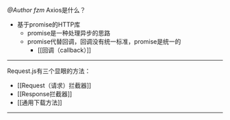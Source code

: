 *@Author fzm*
Axios是什么？
- 基于promise的HTTP库
	- promise是一种处理异步的思路
	- promise代替回调，回调没有统一标准，promise是统一的
		- [[回调（callback）]]


-----------
Request.js有三个显眼的方法：
- [[Request（请求）拦截器]]
- [[Response拦截器]]
- [[通用下载方法]]
-------------






